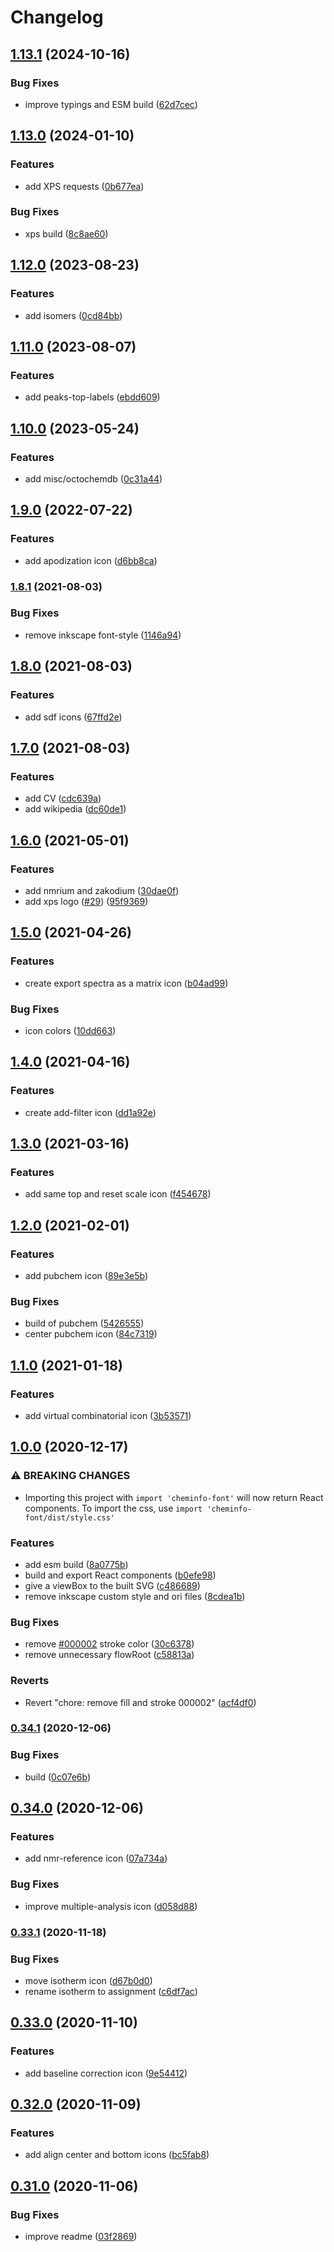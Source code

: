 # Changelog

## [1.13.1](https://github.com/cheminfo/font/compare/v1.13.0...v1.13.1) (2024-10-16)


### Bug Fixes

* improve typings and ESM build ([62d7cec](https://github.com/cheminfo/font/commit/62d7cec2d72b47cd5bba61bee147207b1e60c542))

## [1.13.0](https://www.github.com/cheminfo/font/compare/v1.12.0...v1.13.0) (2024-01-10)


### Features

* add XPS requests ([0b677ea](https://www.github.com/cheminfo/font/commit/0b677eab0e03b31bc7a5de5298fd20026c65a431))


### Bug Fixes

* xps build ([8c8ae60](https://www.github.com/cheminfo/font/commit/8c8ae604417050636bd0fc28af47a24026c55b6f))

## [1.12.0](https://www.github.com/cheminfo/font/compare/v1.11.0...v1.12.0) (2023-08-23)


### Features

* add isomers ([0cd84bb](https://www.github.com/cheminfo/font/commit/0cd84bb57565a13a7ceb102d1f350926b8e82416))

## [1.11.0](https://www.github.com/cheminfo/font/compare/v1.10.0...v1.11.0) (2023-08-07)


### Features

* add peaks-top-labels ([ebdd609](https://www.github.com/cheminfo/font/commit/ebdd60993d56af283ca9c051070c8c8d140f0eac))

## [1.10.0](https://www.github.com/cheminfo/font/compare/v1.9.0...v1.10.0) (2023-05-24)


### Features

* add misc/octochemdb ([0c31a44](https://www.github.com/cheminfo/font/commit/0c31a44b366ea3ac9734de939a4d9d58f7f560c1))

## [1.9.0](https://www.github.com/cheminfo/font/compare/v1.8.1...v1.9.0) (2022-07-22)


### Features

* add apodization icon ([d6bb8ca](https://www.github.com/cheminfo/font/commit/d6bb8caa4591fd46a8da3845d1056acb548d6ddf))

### [1.8.1](https://www.github.com/cheminfo/font/compare/v1.8.0...v1.8.1) (2021-08-03)


### Bug Fixes

* remove inkscape font-style ([1146a94](https://www.github.com/cheminfo/font/commit/1146a943bc63fdc708892ac8e7a011dba4933d0a))

## [1.8.0](https://www.github.com/cheminfo/font/compare/v1.7.0...v1.8.0) (2021-08-03)


### Features

* add sdf icons ([67ffd2e](https://www.github.com/cheminfo/font/commit/67ffd2e3200fd43307c003f10f924a1b25ab775f))

## [1.7.0](https://www.github.com/cheminfo/font/compare/v1.6.0...v1.7.0) (2021-08-03)


### Features

* add CV ([cdc639a](https://www.github.com/cheminfo/font/commit/cdc639a5e015e09a4814fdc1d079c213f8314a5a))
* add wikipedia ([dc60de1](https://www.github.com/cheminfo/font/commit/dc60de1bceffbd8dfc492109c5f612be43dc3b24))

## [1.6.0](https://www.github.com/cheminfo/font/compare/v1.5.0...v1.6.0) (2021-05-01)


### Features

* add nmrium and zakodium ([30dae0f](https://www.github.com/cheminfo/font/commit/30dae0f2e68b7ad91d04e9ab12e9095d83e19e68))
* add xps logo ([#29](https://www.github.com/cheminfo/font/issues/29)) ([95f9369](https://www.github.com/cheminfo/font/commit/95f936930ebe61537c1c7f740c96cc274abd09c8))

## [1.5.0](https://www.github.com/cheminfo/font/compare/v1.4.0...v1.5.0) (2021-04-26)


### Features

* create export spectra as a matrix icon ([b04ad99](https://www.github.com/cheminfo/font/commit/b04ad99a660ccd2b9ae7223d5b765b21cb424c24))


### Bug Fixes

* icon colors ([10dd663](https://www.github.com/cheminfo/font/commit/10dd663bdb406f4a2e653084a95996735fb00aa4))

## [1.4.0](https://www.github.com/cheminfo/font/compare/v1.3.0...v1.4.0) (2021-04-16)


### Features

* create add-filter icon ([dd1a92e](https://www.github.com/cheminfo/font/commit/dd1a92e9399d7f1e32d3f929c2269a706441aa76))

## [1.3.0](https://www.github.com/cheminfo/font/compare/v1.2.0...v1.3.0) (2021-03-16)


### Features

* add same top and reset scale icon ([f454678](https://www.github.com/cheminfo/font/commit/f454678292b9c8091170994d11ba8cb0b63b11b6))

## [1.2.0](https://www.github.com/cheminfo/font/compare/v1.1.0...v1.2.0) (2021-02-01)


### Features

* add pubchem icon ([89e3e5b](https://www.github.com/cheminfo/font/commit/89e3e5b6e0ef3d98cffd651c9cb6e767145d4009))


### Bug Fixes

* build of pubchem ([5426555](https://www.github.com/cheminfo/font/commit/5426555194ca7ac551db660a42aa204f6b604805))
* center pubchem icon ([84c7319](https://www.github.com/cheminfo/font/commit/84c7319d58a6b4185d9a51376f80ecdc689d22c1))

## [1.1.0](https://www.github.com/cheminfo/font/compare/v1.0.0...v1.1.0) (2021-01-18)


### Features

* add virtual combinatorial icon ([3b53571](https://www.github.com/cheminfo/font/commit/3b535711ee565f01b37e8967fd0dfa3729f8b0e1))

## [1.0.0](https://www.github.com/cheminfo/font/compare/v0.34.1...v1.0.0) (2020-12-17)


### ⚠ BREAKING CHANGES

* Importing this project with `import 'cheminfo-font'` will now return React components. To import the css, use `import 'cheminfo-font/dist/style.css'`

### Features

* add esm build ([8a0775b](https://www.github.com/cheminfo/font/commit/8a0775bcc4c9e22b620c44e447067e8dd269fdf8))
* build and export React components ([b0efe98](https://www.github.com/cheminfo/font/commit/b0efe9846f94a182e3391c018d1807368beb38fc))
* give a viewBox to the built SVG ([c486689](https://www.github.com/cheminfo/font/commit/c4866895ab33836396ce61bb0ed3af62cebbe0aa))
* remove inkscape custom style and ori files ([8cdea1b](https://www.github.com/cheminfo/font/commit/8cdea1bcfcc04289940409c887b9266b5ab3acd9))


### Bug Fixes

* remove [#000002](https://www.github.com/cheminfo/font/issues/000002) stroke color ([30c6378](https://www.github.com/cheminfo/font/commit/30c6378c3acd8981de4f499c7856be53c5927cda))
* remove unnecessary flowRoot ([c58813a](https://www.github.com/cheminfo/font/commit/c58813a985dd9519fa78a8c5a37ebb06e74018ce))


### Reverts

* Revert "chore: remove fill and stroke 000002" ([acf4df0](https://www.github.com/cheminfo/font/commit/acf4df0ef421e62633839cee9ccda4fe2d01d14d))

### [0.34.1](https://www.github.com/cheminfo/font/compare/v0.34.0...v0.34.1) (2020-12-06)


### Bug Fixes

* build ([0c07e6b](https://www.github.com/cheminfo/font/commit/0c07e6bdccc7b9e04d6d6a35ec722dacf926ae49))

## [0.34.0](https://www.github.com/cheminfo/font/compare/v0.33.1...v0.34.0) (2020-12-06)


### Features

* add nmr-reference icon ([07a734a](https://www.github.com/cheminfo/font/commit/07a734aa87610611bfdb529bae8b6b65a77422ed))


### Bug Fixes

* improve multiple-analysis icon ([d058d88](https://www.github.com/cheminfo/font/commit/d058d886371d90aa9e54b580996a1fba65908fbd))

### [0.33.1](https://www.github.com/cheminfo/font/compare/v0.33.0...v0.33.1) (2020-11-18)


### Bug Fixes

* move isotherm icon ([d67b0d0](https://www.github.com/cheminfo/font/commit/d67b0d0e47079a3668ebb040d821b2502e4cc5ae))
* rename isotherm to assignment ([c6df7ac](https://www.github.com/cheminfo/font/commit/c6df7ac4e09e41eaa8c3c881e3d87db7d4628eda))

## [0.33.0](https://www.github.com/cheminfo/font/compare/v0.32.0...v0.33.0) (2020-11-10)


### Features

* add baseline correction icon ([9e54412](https://www.github.com/cheminfo/font/commit/9e54412a23c317cdda6b1315baaa0b5ff7387ac4))

## [0.32.0](https://www.github.com/cheminfo/font/compare/v0.31.0...v0.32.0) (2020-11-09)


### Features

* add align center and bottom icons ([bc5fab8](https://www.github.com/cheminfo/font/commit/bc5fab87e9a2fed7dac39b5482407b6aca4b208f))

## [0.31.0](https://www.github.com/cheminfo/font/compare/v0.30.0...v0.31.0) (2020-11-06)


### Bug Fixes

* improve readme ([03f2869](https://www.github.com/cheminfo/font/commit/03f2869e9162c458206e95be29d0fb08d5aecb81))
